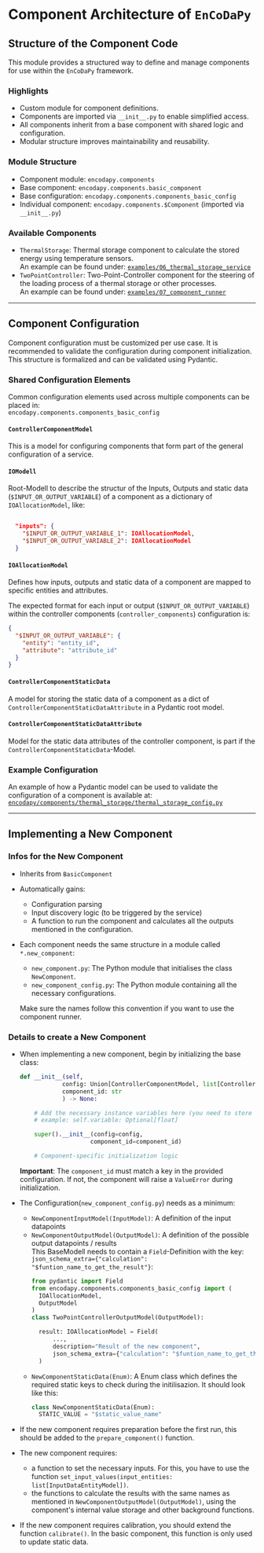 # Component Architecture of `EnCoDaPy`

## Structure of the Component Code

This module provides a structured way to define and manage components for use within the `EnCoDaPy` framework.

### Highlights

- Custom module for component definitions.
- Components are imported via `__init__.py` to enable simplified access.
- All components inherit from a base component with shared logic and configuration.
- Modular structure improves maintainability and reusability.

### Module Structure

- Component module: `encodapy.components`
- Base component: `encodapy.components.basic_component`
- Base configuration: `encodapy.components.components_basic_config`
- Individual component: `encodapy.components.$Component` (imported via `__init__.py`)

### Available Components

- `ThermalStorage`: Thermal storage component to calculate the stored energy using temperature sensors.  
  An example can be found under: [`examples/06_thermal_storage_service`](../../examples/06_thermal_storage_service/)
- `TwoPointController`: Two-Point-Controller component for the steering of the loading process of a thermal storage or other processes.  
  An example can be found under: [`examples/07_component_runner`](../../examples/07_component_runner/)

---

## Component Configuration

Component configuration must be customized per use case. It is recommended to validate the configuration during component initialization. This structure is formalized and can be validated using Pydantic.

### Shared Configuration Elements

Common configuration elements used across multiple components can be placed in:  
`encodapy.components.components_basic_config`

#### `ControllerComponentModel`
This is a model for configuring components that form part of the general configuration of a service.

#### `IOModell`
Root-Modell to describe the structur of the Inputs, Outputs and static data (`$INPUT_OR_OUTPUT_VARIABLE`) of a component as a dictionary of `IOAllocationModel`, like:
```json

  "inputs": {
    "$INPUT_OR_OUTPUT_VARIABLE_1": IOAllocationModel,
    "$INPUT_OR_OUTPUT_VARIABLE_2": IOAllocationModel
  }

```

#### `IOAllocationModel`

Defines how inputs, outputs and static data of a component are mapped to specific entities and attributes.

The expected format for each input or output (`$INPUT_OR_OUTPUT_VARIABLE`) within the controller components (`controller_components`) configuration is:

```json
{
  "$INPUT_OR_OUTPUT_VARIABLE": {
    "entity": "entity_id",
    "attribute": "attribute_id"
  }
}
```
#### `ControllerComponentStaticData`
A model for storing the static data of a component as a dict of `ControllerComponentStaticDataAttribute` in a Pydantic root model.

#### `ControllerComponentStaticDataAttribute`
Model for the static data attributes of the controller component, is part if the `ControllerComponentStaticData`-Model.


### Example Configuration

An example of how a Pydantic model can be used to validate the configuration of a component is available at:  
[`encodapy/components/thermal_storage/thermal_storage_config.py`](./thermal_storage/thermal_storage_config.py)

---

## Implementing a New Component

### Infos for the New Component

- Inherits from `BasicComponent`
- Automatically gains:
  - Configuration parsing
  - Input discovery logic (to be triggered by the service)
  - A function to run the component and calculates all the outputs mentioned in the configuration.

- Each component needs the same structure in a module called `*.new_component`:
  - `new_component.py`: The Python module that initialises the class `NewComponent`.
  - `new_component_config.py`: The Python module containing all the necessary configurations.

  Make sure the names follow this convention if you want to use the component runner.



### Details to create a New Component

- When implementing a new component, begin by initializing the base class:

  ```python
  def __init__(self,
              config: Union[ControllerComponentModel, list[ControllerComponentModel]],
              component_id: str
              ) -> None:

      # Add the necessary instance variables here (you need to store the input data in the component)
      # example: self.variable: Optional[float]

      super().__init__(config=config,
                      component_id=component_id)

      # Component-specific initialization logic
  ```

  **Important**: The `component_id` must match a key in the provided configuration. If not, the component will raise a `ValueError` during initialization.

- The Configuration(`new_component_config.py`) needs as a minimum:
  - `NewComponentInputModel(InputModel)`: A definition of the input datapoints
  - `NewComponentOutputModel(OutputModel)`: A definition of the possible output datapoints / results  
    This BaseModell needs to contain a `Field`-Definition with the key: `json_schema_extra={"calculation": "$funtion_name_to_get_the_result"}`:
    ```python
    from pydantic import Field
    from encodapy.components.components_basic_config import (
      IOAllocationModel,
      OutputModel
    )
    class TwoPointControllerOutputModel(OutputModel):

      result: IOAllocationModel = Field(
          ...,
          description="Result of the new component",
          json_schema_extra={"calculation": "$funtion_name_to_get_the_result"}
      )
    ```
  - `NewComponentStaticData(Enum)`: A Enum class which defines the required static keys to check during the initilisazion. It should look like this:
    ```python
    class NewComponentStaticData(Enum):
      STATIC_VALUE = "$static_value_name"
    ```
- If the new component requires preparation before the first run, this should be added to the `prepare_component()` function.
- The new component requires:
  - a function to set the necessary inputs. For this, you have to use the function `set_input_values(input_entities: list[InputDataEntityModel])`.
  - the functions to calculate the results with the same names as mentioned in `NewComponentOutputModel(OutputModel)`, using the component's internal value storage and other background functions.
- If the new component requires calibration, you should extend the function `calibrate()`. In the basic component, this function is only used to update static data.
